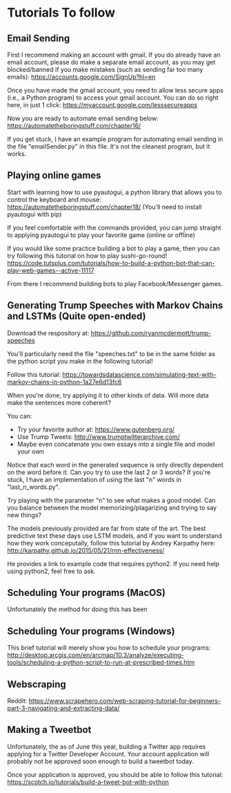 
# Tutorials To follow


## Email Sending

First I recommend making an account with gmail. If you do already have an email account, please do make a separate email account, as you may get blocked/banned if you make mistakes (such as sending far too many emails): https://accounts.google.com/SignUp?hl=en

Once you have made the gmail account, you need to allow less secure apps (i.e., a Python program) to access your gmail account. You can do so right here, in just 1 click: https://myaccount.google.com/lesssecureapps

Now you are ready to automate email sending below:
https://automatetheboringstuff.com/chapter16/

If you get stuck, I have an example program for automating email sending in the file "emailSender.py" in this file. It's not the cleanest program, but it works.


## Playing online games 

Start with learning how to use pyautogui, a python library that allows you to control the keyboard and mouse: https://automatetheboringstuff.com/chapter18/
(You'll need to install pyautogui with pip)

If you feel comfortable with the commands provided, you can jump straight to applying pyautogui to play your favorite game (online or offline)

If you would like some practice building a bot to play a game, then you can try following this tutorial on how to play sushi-go-round! https://code.tutsplus.com/tutorials/how-to-build-a-python-bot-that-can-play-web-games--active-11117

From there I recommend building bots to play Facebook/Messenger games.

## Generating Trump Speeches with Markov Chains and LSTMs (Quite open-ended)

Download the respository at: https://github.com/ryanmcdermott/trump-speeches

You'll particularly need the file "speeches.txt" to be in the same folder as the python script you make in the following tutorial!

Follow this tutorial: https://towardsdatascience.com/simulating-text-with-markov-chains-in-python-1a27e6d13fc6

When you're done, try applying it to other kinds of data. Will more data make the sentences more coherent?

You can:

- Try your favorite author at: https://www.gutenberg.org/
- Use Trump Tweets: http://www.trumptwitterarchive.com/
- Maybe even concatenate you own essays into a single file and model your own 

Notice that each word in the generated sequence is only directly dependent on the word before it. Can you try to use the last 2 or 3 words? If you're stuck, I have an implementation of using the last "n" words in "last_n_words.py".

Try playing with the parameter "n" to see what makes a good model. Can you balance between the model memorizing/plagarizing and trying to say new things?

The models previously provided are far from state of the art. The best predictive text these days use LSTM models, and if you want to understand how they work conceputally, follow this tutorial by Andrey Karpathy here: http://karpathy.github.io/2015/05/21/rnn-effectiveness/

He provides a link to example code that requires python2. If you need help using python2, feel free to ask.


## Scheduling Your programs (MacOS)

Unfortunately the method for doing this has been

## Scheduling Your programs (Windows)

This brief tutorial will merely show you how to schedule your programs: http://desktop.arcgis.com/en/arcmap/10.3/analyze/executing-tools/scheduling-a-python-script-to-run-at-prescribed-times.htm


## Webscraping 

Reddit: https://www.scrapehero.com/web-scraping-tutorial-for-beginners-part-3-navigating-and-extracting-data/


## Making a Tweetbot

Unfortunately, the as of June this year, building a Twitter app requires applying for a Twitter Developer Account. Your account application will probably not be approved soon enough to build a tweetbot today.

Once your application is approved, you should be able to follow this tutorial: https://scotch.io/tutorials/build-a-tweet-bot-with-python

##  
